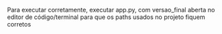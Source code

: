 Para executar corretamente, executar app.py, com versao_final aberta no editor de código/terminal para que os paths usados no projeto fiquem corretos
